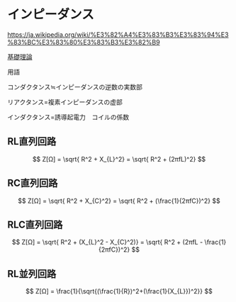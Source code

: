 # インピーダンス

https://ja.wikipedia.org/wiki/%E3%82%A4%E3%83%B3%E3%83%94%E3%83%BC%E3%83%80%E3%83%B3%E3%82%B9


[基礎理論](./BasicTheory.md)


用語

コンダクタンス≒インピーダンスの逆数の実数部

リアクタンス=複素インピーダンスの虚部

インダクタンス=誘導起電力　コイルの係数

## RL直列回路
$$
Z[Ω] = \sqrt{ R^2 + X_{L}^2} = \sqrt{ R^2 + (2πfL)^2}
$$

## RC直列回路
$$
Z[Ω] = \sqrt{ R^2 + X_{C}^2} = \sqrt{ R^2 + (\frac{1}{2πfC})^2}
$$

## RLC直列回路
$$
Z[Ω] = \sqrt{ R^2 + (X_{L}^2 - X_{C}^2)} = \sqrt{ R^2 + (2πfL - \frac{1}{2πfC})^2}
$$

## RL並列回路
$$
Z[Ω] = \frac{1}{\sqrt{(\frac{1}{R})^2+(\frac{1}{X_{L}})^2}}
$$
